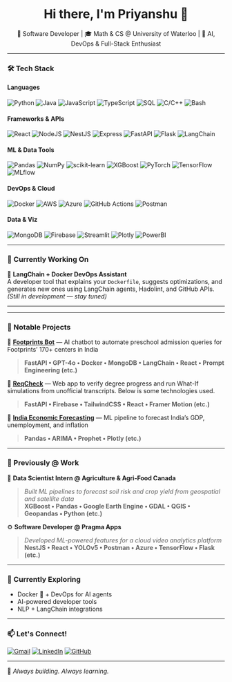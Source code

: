 <!-- README.md for GitHub Profile -->

<h1 align="center">Hi there, I'm Priyanshu 👋</h1>

<p align="center">
  🚀 Software Developer | 🎓 Math & CS @ University of Waterloo | 🧠 AI, DevOps & Full-Stack Enthusiast
</p>

---

### 🛠️ Tech Stack

#### Languages
![Python](https://img.shields.io/badge/-Python-black?style=flat-square&logo=python)
![Java](https://img.shields.io/badge/-Java-black?style=flat-square&logo=java)
![JavaScript](https://img.shields.io/badge/-JavaScript-black?style=flat-square&logo=javascript)
![TypeScript](https://img.shields.io/badge/-TypeScript-black?style=flat-square&logo=typescript)
![SQL](https://img.shields.io/badge/-SQL-black?style=flat-square&logo=postgresql)
![C/C++](https://img.shields.io/badge/-C/C++-black?style=flat-square&logo=c)
![Bash](https://img.shields.io/badge/-Bash-black?style=flat-square&logo=gnubash)

#### Frameworks & APIs
![React](https://img.shields.io/badge/-React-black?style=flat-square&logo=react)
![NodeJS](https://img.shields.io/badge/-Node.js-black?style=flat-square&logo=node.js)
![NestJS](https://img.shields.io/badge/-NestJS-black?style=flat-square&logo=nestjs)
![Express](https://img.shields.io/badge/-Express-black?style=flat-square&logo=express)
![FastAPI](https://img.shields.io/badge/-FastAPI-black?style=flat-square&logo=fastapi)
![Flask](https://img.shields.io/badge/-Flask-black?style=flat-square&logo=flask)
![LangChain](https://img.shields.io/badge/-LangChain-black?style=flat-square)

#### ML & Data Tools
![Pandas](https://img.shields.io/badge/-Pandas-black?style=flat-square&logo=pandas)
![NumPy](https://img.shields.io/badge/-NumPy-black?style=flat-square&logo=numpy)
![scikit-learn](https://img.shields.io/badge/-Scikit--learn-black?style=flat-square&logo=scikit-learn)
![XGBoost](https://img.shields.io/badge/-XGBoost-black?style=flat-square)
![PyTorch](https://img.shields.io/badge/-PyTorch-black?style=flat-square&logo=pytorch)
![TensorFlow](https://img.shields.io/badge/-TensorFlow-black?style=flat-square&logo=tensorflow)
![MLflow](https://img.shields.io/badge/-MLflow-black?style=flat-square)

#### DevOps & Cloud
![Docker](https://img.shields.io/badge/-Docker-black?style=flat-square&logo=docker)
![AWS](https://img.shields.io/badge/-AWS-black?style=flat-square&logo=amazonaws)
![Azure](https://img.shields.io/badge/-Azure-black?style=flat-square&logo=microsoftazure)
![GitHub Actions](https://img.shields.io/badge/-CI/CD-black?style=flat-square&logo=githubactions)
![Postman](https://img.shields.io/badge/-Postman-black?style=flat-square&logo=postman)

#### Data & Viz
![MongoDB](https://img.shields.io/badge/-MongoDB-black?style=flat-square&logo=mongodb)
![Firebase](https://img.shields.io/badge/-Firebase-black?style=flat-square&logo=firebase)
![Streamlit](https://img.shields.io/badge/-Streamlit-black?style=flat-square&logo=streamlit)
![Plotly](https://img.shields.io/badge/-Plotly-black?style=flat-square)
![PowerBI](https://img.shields.io/badge/-PowerBI-black?style=flat-square&logo=powerbi)

---

### 💼 Currently Working On

🧩 **LangChain + Docker DevOps Assistant**  
A developer tool that explains your `Dockerfile`, suggests optimizations, and generates new ones using LangChain agents, Hadolint, and GitHub APIs.   
*(Still in development — stay tuned)*

---
---

### 🔨 Notable Projects

🔹 **[Footprints Bot](https://footprints-bot.vercel.app/)** — AI chatbot to automate preschool admission queries for Footprints’ 170+ centers in India  
> **FastAPI • GPT-4o • Docker • MongoDB • LangChain • React • Prompt Engineering (etc.)**  

🔹 **[ReqCheck](https://req-check.vercel.app/)** — Web app to verify degree progress and run What-If simulations from unofficial transcripts. Below is some technologies used. 
> **FastAPI • Firebase • TailwindCSS • React • Framer Motion (etc.)**  

🔹 **[India Economic Forecasting](https://github.com/priyanshusinghal12/gdpforecasting)** — ML pipeline to forecast India’s GDP, unemployment, and inflation  
> **Pandas • ARIMA • Prophet • Plotly (etc.)**  

---

### 🧪 Previously @ Work

🧠 **Data Scientist Intern @ Agriculture & Agri-Food Canada**  
> *Built ML pipelines to forecast soil risk and crop yield from geospatial and satellite data*  
> **XGBoost • Pandas • Google Earth Engine • GDAL • QGIS • Geopandas • Python (etc.)**  

⚙️ **Software Developer @ Pragma Apps**  
> *Developed ML-powered features for a cloud video analytics platform*  
> **NestJS • React • YOLOv5 • Postman • Azure • TensorFlow • Flask (etc.)**  


---

### 🌱 Currently Exploring

- Docker 🐳 + DevOps for AI agents  
- AI-powered developer tools  
- NLP + LangChain integrations  

---

### 📫 Let's Connect!

[![Gmail](https://img.shields.io/badge/-psinghal@uwaterloo.ca-black?style=flat-square&logo=gmail)](mailto:psinghal@uwaterloo.ca)
[![LinkedIn](https://img.shields.io/badge/-LinkedIn-black?style=flat-square&logo=linkedin)](https://linkedin.com/in/priysinghal)
[![GitHub](https://img.shields.io/badge/-GitHub-black?style=flat-square&logo=github)](https://github.com/priyanshusinghal12)

---

🖤 *Always building. Always learning.*
